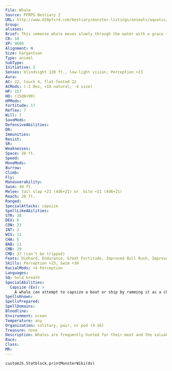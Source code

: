 ```yaml
---
File: Whale
Source: PFRPG Bestiary 2
URL: http://www.d20pfsrd.com/bestiary/monster-listings/animals/aquatic/whale
Group: 
aliases: 
Brief: This immense whale moves slowly through the water with a grace that seems incongruous, given its immense size.
CR: 10
XP: 9600
Alignment: N
Size: Gargantuan
Type: animal
SubType: 
Initiative: 2
Senses: blindsight 120 ft., low-light vision; Perception +23
Aura: 
AC: 22, touch 4, flat-footed 22
ACMods: (-2 Dex, +18 natural, -4 size)
HP: 157
HD: (15d8+90)
HPMods: 
Fortitude: 17
Reflex: 7
Will: 7
SaveMods: 
DefensiveAbilities: 
DR: 
Immunities: 
Resist: 
SR: 
Weaknesses: 
Space: 20 ft.
Speed: 
MoveMods: 
Burrow: 
Climb: 
Fly: 
Maneuverability: 
Swim: 40 ft.
Melee: tail slap +21 (4d6+21) or  bite +21 (4d6+21)
Reach: 20 ft.
Ranged: 
SpecialAttacks: capsize
SpellLikeAbilities: 
STR: 38
DEX: 6
CON: 23
INT: 2
WIS: 11
CHA: 5
BAB: 11
CMB: 29
CMD: 37 (can't be tripped)
Feats: Diehard, Endurance, Great Fortitude, Improved Bull Rush, Improved Initiative, Iron Will, Power Attack, Skill Focus (Perception)
Skills: Perception +23, Swim +30
RacialMods: +4 Perception
Languages: 
SQ: hold breath
SpecialAbilities:
  Capsize (Ex): >
    A whale can attempt to capsize a boat or ship by ramming it as a charge attack and making a CMB check.  The DC of this check is 25, or the result of the captain's Profession (sail0r) check, whichever is higher. For each size category the ship is larger than the whale's size, the whale takes a cumulative -10 penalty on this CMB check.
SpellsKnown: 
SpellsPrepared: 
SpellDomains: 
Bloodline: 
Environment: ocean
Temperature: any
Organization: solitary, pair, or pod (3-16)
Treasure: none
Description: Whales are frequently hunted for their meat and the valuable oil in their blubber. Baleen whales have no teeth and attack with a tail slap; toothed whales like sperm whales instead attack with a bite. Whale companions are smaller species- rules for such companions are the same as those for orcas (see page 88 of the Pathfinder RPG Bestiary.)
Race: 
Class: 
MR: 
---
```

```dataviewjs
customJS.Statblock.printMonsterWiki(dv)
```
